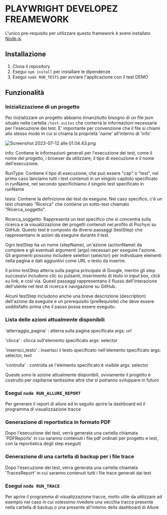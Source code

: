 # PLAYWRIGHT DEVELOPEZ FREAMEWORK

L'unico pre-requisito per utilizzare questo framework è avere installato [Node.js](https://nodejs.org/it/).

## Installazione

1. Clona il repository
2. Esegui `npm install` per installare le dipendenze
3. Esegui `node RUN_TESTS` per avviare l'applicazione con il test DEMO

## Funzionalità

### Inizializzazione di un progetto

Per inizializzare un progetto abbiamo innanzitutto bisogno di un file json situato nella cartella
`/test-suites` che conterrà le informazioni necessarie per l'esecuzione dei test. E' importante per convenzione che il file si chiami allo stesso modo in cui si chiama la proprietà 'name' all'interno di 'info'

![Screenshot 2023-07-12 alle 01.04.43.png](..%2F..%2F..%2F..%2F..%2Fvar%2Ffolders%2F0j%2Fs_0ld8095rgg0s3zzl8w_rwr0000gn%2FT%2FTemporaryItems%2FNSIRD_screencaptureui_uNMhXu%2FScreenshot%202023-07-12%20alle%2001.04.43.png)

info: Contiene le informazioni generali per l'esecuzione dei test, come il nome del progetto, i browser da utilizzare, il tipo di esecuzione e il nome dell'esecuzione.

RunType: Contiene il tipo di esecuzione, che può essere "cap" o "test", nel primo caso lanciamo tutti i test contenuti in un singolo capitolo specificato in runName, nel secondo specifichiamo il singolo test specificato in runName

tests: Contiene la definizione dei test da eseguire. Nel caso specifico, c'è un test chiamato "Ricerca" che contiene un sotto-test chiamato "Ricerca_soggetto".

Ricerca_soggetto: Rappresenta un test specifico che si concentra sulla ricerca e la visualizzazione dei progetti contenuti nel profilo di Pochyxi su GitHub. Questo test è composto da diversi passaggi (testStep) che rappresentano le azioni da eseguire durante il test.

Ogni testStep ha un nome (stepName), un'azione (actionName) da compiere e gli eventuali argomenti (args) necessari per eseguire l'azione. Gli argomenti possono includere selettori (selector) per individuare elementi nella pagina e dati aggiuntivi come URL o testo da inserire.

Il primo testStep atterra sulla pagina principale di Google, mentre gli step successivi includono clic su pulsanti, inserimento di testo in input box, click su link, e così via. Questi passaggi rappresentano il flusso dell'interazione dell'utente nel test di ricerca e navigazione su GitHub.

Alcuni testStep includono anche una breve descrizione (description) dell'azione da eseguire e un prerequisito (preRequisite) che deve essere soddisfatto prima che il passo possa essere eseguito.

### Lista delle azioni attualmente disponibili

'atterraggio_pagina' : atterra sulla pagina specificata
args: url

'clicca' : clicca sull'elemento specificato
args: selector

'inserisci_testo' : inserisci il testo specificato nell'elemento specificato
args: selector, text

'controlla' : controlla se l'elemento specificato è visibile
args: selector

Queste sono le azione attualmente disponibili, ovviamente il progetto è costruito per ospitarne tantissime altre che si potranno sviluppare in futuro

### Esegui `node RUN_ALLURE_REPORT`
Per generare il report di allure ed in seguito aprire la dashboard ed il programma di visualizzazione tracce

### Generazione di reportistica in formato PDF
Dopo l'esecuzione dei test, verrà generata una cartella chiamata 'PDFReports' in cui saranno contenuti i file pdf ordinati per progetto e test, con la reportistica degli step eseguiti

### Generazione di una cartella di backup per i file trace
Dopo l'esecuzione dei test, verra generata una cartella chiamata 'TracesReport' in cui saranno contenuti tutti i file trace generati dai test

### Esegui `node RUN_TRACE`
Per aprire il programma di visualizzazione tracce, molto utile da utilizzare ad esempio nel caso in cui volessimo rivedere una vecchia tracce presente nella cartella di backup o una presente all'interno della dashboard di Allure

